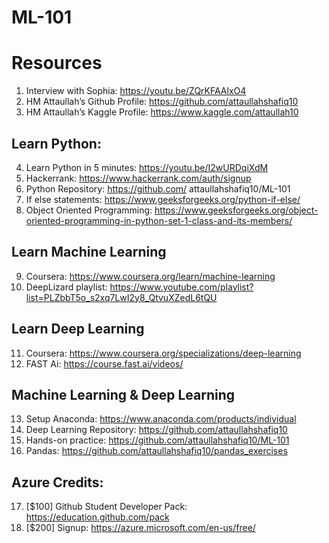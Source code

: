 # ML-101

# Resources




1.	Interview with Sophia: https://youtu.be/ZQrKFAAlxO4
2.	HM Attaullah’s Github Profile: https://github.com/attaullahshafiq10
3.	HM Attaullah’s Kaggle Profile: https://www.kaggle.com/attaullah10

## Learn Python:
4.	Learn Python in 5 minutes: https://youtu.be/I2wURDqiXdM
5.	Hackerrank:  https://www.hackerrank.com/auth/signup
6.	Python Repository: https://github.com/ attaullahshafiq10/ML-101
7.	If else statements: https://www.geeksforgeeks.org/python-if-else/
8.	Object Oriented Programming: https://www.geeksforgeeks.org/object-oriented-programming-in-python-set-1-class-and-its-members/
## Learn Machine Learning
9.	Coursera: https://www.coursera.org/learn/machine-learning
10.	DeepLizard playlist: https://www.youtube.com/playlist?list=PLZbbT5o_s2xq7LwI2y8_QtvuXZedL6tQU
## Learn Deep Learning
11.	Coursera: https://www.coursera.org/specializations/deep-learning
12.	FAST Ai: https://course.fast.ai/videos/
## Machine Learning & Deep Learning
13.	 Setup Anaconda: https://www.anaconda.com/products/individual
14.	Deep Learning Repository: https://github.com/attaullahshafiq10
15.	Hands-on practice: https://github.com/attaullahshafiq10/ML-101
16.	Pandas: https://github.com/attaullahshafiq10/pandas_exercises
## Azure Credits:
17.	[$100] Github Student Developer Pack: https://education.github.com/pack
18.	[$200] Signup: https://azure.microsoft.com/en-us/free/
